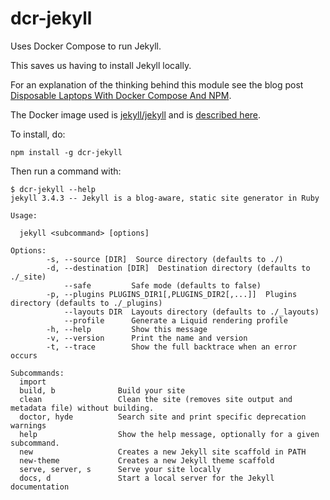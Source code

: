 dcr-jekyll
==========

Uses Docker Compose to run Jekyll.

This saves us having to install Jekyll locally.

For an explanation of the thinking behind this module see the blog post [Disposable Laptops With Docker Compose And NPM](http://bit.ly/2tBCYHB).

The Docker image used is [jekyll/jekyll](https://hub.docker.com/r/jekyll/jekyll/) and is [described here](https://github.com/jekyll/docker/blob/master/README.md).

To install, do:

```shell
npm install -g dcr-jekyll
```

Then run a command with:

```shell
$ dcr-jekyll --help
jekyll 3.4.3 -- Jekyll is a blog-aware, static site generator in Ruby

Usage:

  jekyll <subcommand> [options]

Options:
        -s, --source [DIR]  Source directory (defaults to ./)
        -d, --destination [DIR]  Destination directory (defaults to ./_site)
            --safe         Safe mode (defaults to false)
        -p, --plugins PLUGINS_DIR1[,PLUGINS_DIR2[,...]]  Plugins directory (defaults to ./_plugins)
            --layouts DIR  Layouts directory (defaults to ./_layouts)
            --profile      Generate a Liquid rendering profile
        -h, --help         Show this message
        -v, --version      Print the name and version
        -t, --trace        Show the full backtrace when an error occurs

Subcommands:
  import
  build, b              Build your site
  clean                 Clean the site (removes site output and metadata file) without building.
  doctor, hyde          Search site and print specific deprecation warnings
  help                  Show the help message, optionally for a given subcommand.
  new                   Creates a new Jekyll site scaffold in PATH
  new-theme             Creates a new Jekyll theme scaffold
  serve, server, s      Serve your site locally
  docs, d               Start a local server for the Jekyll documentation
```
